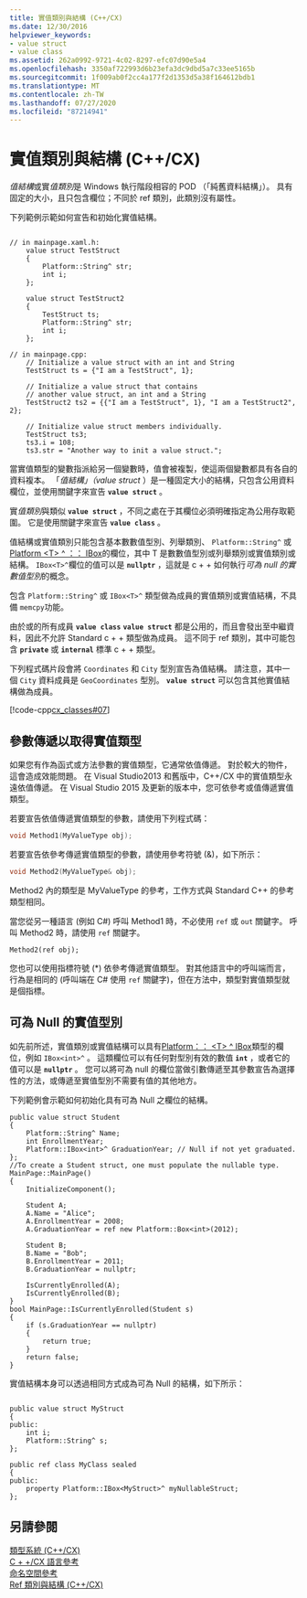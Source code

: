```yaml
---
title: 實值類別與結構 (C++/CX)
ms.date: 12/30/2016
helpviewer_keywords:
- value struct
- value class
ms.assetid: 262a0992-9721-4c02-8297-efc07d90e5a4
ms.openlocfilehash: 3350af722993d6b23efa3dc9dbd5a7c33ee5165b
ms.sourcegitcommit: 1f009ab0f2cc4a177f2d1353d5a38f164612bdb1
ms.translationtype: MT
ms.contentlocale: zh-TW
ms.lasthandoff: 07/27/2020
ms.locfileid: "87214941"
---
```

# <a name="value-classes-and-structs-ccx"></a>實值類別與結構 (C++/CX)

*值結構*或實*值類別*是 Windows 執行階段相容的 POD （「純舊資料結構」）。 具有固定的大小，且只包含欄位；不同於 ref 類別，此類別沒有屬性。

下列範例示範如何宣告和初始化實值結構。

```

// in mainpage.xaml.h:
    value struct TestStruct
    {
        Platform::String^ str;
        int i;
    };

    value struct TestStruct2
    {
        TestStruct ts;
        Platform::String^ str;
        int i;
    };

// in mainpage.cpp:
    // Initialize a value struct with an int and String
    TestStruct ts = {"I am a TestStruct", 1};

    // Initialize a value struct that contains
    // another value struct, an int and a String
    TestStruct2 ts2 = {{"I am a TestStruct", 1}, "I am a TestStruct2", 2};

    // Initialize value struct members individually.
    TestStruct ts3;
    ts3.i = 108;
    ts3.str = "Another way to init a value struct.";
```

當實值類型的變數指派給另一個變數時，值會被複製，使這兩個變數都具有各自的資料複本。 「*值結構」（value struct* ）是一種固定大小的結構，只包含公用資料欄位，並使用關鍵字來宣告 **`value struct`** 。

實*值類別*與類似 **`value struct`** ，不同之處在于其欄位必須明確指定為公用存取範圍。 它是使用關鍵字來宣告 **`value class`** 。

值結構或實值類別只能包含基本數數值型別、列舉類別、 `Platform::String^` 或[Platform \<T> ^ ：： IBox](../cppcx/platform-ibox-interface.md)的欄位，其中 T 是數數值型別或列舉類別或實值類別或結構。 `IBox<T>^`欄位的值可以是 **`nullptr`** ，這就是 c + + 如何執行*可為 null 的實數值型別*的概念。

包含 `Platform::String^` 或 `IBox<T>^` 類型做為成員的實值類別或實值結構，不具備 `memcpy`功能。

由於或的所有成員 **`value class`** **`value struct`** 都是公用的，而且會發出至中繼資料，因此不允許 Standard c + + 類型做為成員。 這不同于 ref 類別，其中可能包含 **`private`** 或 **`internal`** 標準 c + + 類型。

下列程式碼片段會將 `Coordinates` 和 `City` 型別宣告為值結構。 請注意，其中一個 `City` 資料成員是 `GeoCoordinates` 型別。 **`value struct`** 可以包含其他實值結構做為成員。

[!code-cpp[cx_classes#07](../cppcx/codesnippet/CPP/classesstructs/class1.h#07)]

## <a name="parameter-passing-for-value-types"></a>參數傳遞以取得實值類型

如果您有作為函式或方法參數的實值類型，它通常依值傳遞。 對於較大的物件，這會造成效能問題。 在 Visual Studio2013 和舊版中，C++/CX 中的實值類型永遠依值傳遞。 在 Visual Studio 2015 及更新的版本中，您可依參考或值傳遞實值類型。

若要宣告依值傳遞實值類型的參數，請使用下列程式碼：

```cpp
void Method1(MyValueType obj);
```

若要宣告依參考傳遞實值類型的參數，請使用參考符號 (&)，如下所示：

```cpp
void Method2(MyValueType& obj);
```

Method2 內的類型是 MyValueType 的參考，工作方式與 Standard C++ 的參考類型相同。

當您從另一種語言 (例如 C#) 呼叫 Method1 時，不必使用 `ref` 或 `out` 關鍵字。 呼叫 Method2 時，請使用 `ref` 關鍵字。

```
Method2(ref obj);
```

您也可以使用指標符號 (*) 依參考傳遞實值類型。 對其他語言中的呼叫端而言，行為是相同的 (呼叫端在 C# 使用 `ref` 關鍵字)，但在方法中，類型對實值類型就是個指標。

## <a name="nullable-value-types"></a>可為 Null 的實值型別

如先前所述，實值類別或實值結構可以具有[Platform：： \<T> ^ IBox](../cppcx/platform-ibox-interface.md)類型的欄位，例如 `IBox<int>^` 。 這類欄位可以有任何對型別有效的數值 **`int`** ，或者它的值可以是 **`nullptr`** 。 您可以將可為 null 的欄位當做引數傳遞至其參數宣告為選擇性的方法，或傳遞至實值型別不需要有值的其他地方。

下列範例會示範如何初始化具有可為 Null 之欄位的結構。

```
public value struct Student
{
    Platform::String^ Name;
    int EnrollmentYear;
    Platform::IBox<int>^ GraduationYear; // Null if not yet graduated.
};
//To create a Student struct, one must populate the nullable type.
MainPage::MainPage()
{
    InitializeComponent();

    Student A;
    A.Name = "Alice";
    A.EnrollmentYear = 2008;
    A.GraduationYear = ref new Platform::Box<int>(2012);

    Student B;
    B.Name = "Bob";
    B.EnrollmentYear = 2011;
    B.GraduationYear = nullptr;

    IsCurrentlyEnrolled(A);
    IsCurrentlyEnrolled(B);
}
bool MainPage::IsCurrentlyEnrolled(Student s)
{
    if (s.GraduationYear == nullptr)
    {
        return true;
    }
    return false;
}
```

實值結構本身可以透過相同方式成為可為 Null 的結構，如下所示：

```

public value struct MyStruct
{
public:
    int i;
    Platform::String^ s;
};

public ref class MyClass sealed
{
public:
    property Platform::IBox<MyStruct>^ myNullableStruct;
};
```

## <a name="see-also"></a>另請參閱

[類型系統 (C++/CX)](../cppcx/type-system-c-cx.md)<br/>
[C + +/CX 語言參考](../cppcx/visual-c-language-reference-c-cx.md)<br/>
[命名空間參考](../cppcx/namespaces-reference-c-cx.md)<br/>
[Ref 類別與結構 (C++/CX)](../cppcx/ref-classes-and-structs-c-cx.md)
